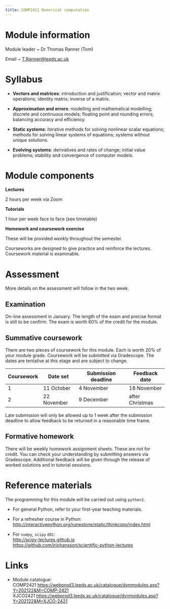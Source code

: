 ```yaml
---
title: COMP2421 Numerical computation
---
```

# Module information

Module leader
~ Dr Thomas Ranner (Tom)

Email
~ T.Ranner@leeds.ac.uk

# Syllabus

- **Vectors and matrices**: introduction and justification; vector and matrix operations; identity matrix; inverse of a matrix.

- **Approximation and errors**: modelling and mathematical modelling; discrete and continuous models; floating point and rounding errors; balancing accuracy and efficiency.

- **Static systems**: iterative methods for solving nonlinear scalar equations; methods for solving linear systems of equations; systems without unique solutions.

- **Evolving systems**: derivatives and rates of change; initial value problems; stability and convergence of computer models.

# Module components

**Lectures**

2 hours per week via Zoom

**Tutorials**

1 hour per week face to face (see timetable)

**Homework and coursework exercise**

These will be provided *weekly* throughout the semester.

Courseworks are designed to give practice and reinforce the lectures. Coursework material is examinable.

# Assessment

More details on the assessment will follow in the two week.

## Examination

On-line assessment in January.
The length of the exam and precise format is still to be confirm.
The exam is worth 60% of the credit for the module.

## Summative coursework

There are two pieces of coursework for this module. Each is worth 20% of your module grade.
Coursework will be submitted via Gradescope.
The dates are tentative at this stage and are subject to change.

| Coursework | Date set    | Submission deadline | Feedback date   |
|------------|-------------|---------------------|-----------------|
| 1          | 11 October  | 4 November          | 18 November     |
| 2          | 22 November | 9 December          | after Christmas |

Late submission will only be allowed up to 1 week after the submission deadline to allow feedback to be returned in a reasonable time frame.

## Formative homework

There will be weekly homework assignment sheets. These are not for credit. You can check your understanding by submitting answers via Gradescope.
Additional feedback will be given through the release of worked solutions and in tutorial sessions.

# Reference materials

The programming for this module will be carried out using `python3`.

- For general Python, refer to your first-year teaching materials.

- For a refresher course in Python: \
  <http://interactivepython.org/runestone/static/thinkcspy/index.html>

- For `numpy`, `scipy` etc: \
  <http://scipy-lectures.github.io> \
  <https://github.com/jrjohansson/scientific-python-lectures>


# Links

- Module catalogue: \
  COMP2421 <https://webprod3.leeds.ac.uk/catalogue/dynmodules.asp?Y=202122&M=COMP-2421> \
  XJCO2421 <https://webprod3.leeds.ac.uk/catalogue/dynmodules.asp?Y=202122&M=XJCO-2421>
